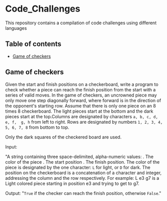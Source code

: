 # Code_Challenges
This repository contains a compilation of code challenges using different languages 

## Table of contents

* [Game of checkers](#game-of-checkers)


## Game of checkers

Given the start and finish positions on a checkerboard, write a program to check whether a piece can reach the finish position from the start with a series of valid moves. In 
the game of checkers, an uncrowned piece may only move one step diagonally forward, where forward is in the direction of the opponent's starting row. Assume that there is 
only one piece on an 8 times 8 checkerboard. The light pieces start at the bottom and the dark pieces start at the top.Columns are designated by characters `a, b, c, d, e, f, 
g, h` from left to right. Rows are designated by numbers `1, 2, 3, 4, 5, 6, 7, 8` from bottom to top.

Only the dark squares of the checkered board are used.

Input:

"A string containing three space-delimited, alpha-numeric values: 
. The color of the piece
. The start position
. The finish position.
The color of the piece is designated by the one character: `L` for light, or `D` for dark.
The position on the checkerboard is a concatenation of a character and integer, addressing the column and the row respectively. For example: 
L e3 g7  is a Light colored piece starting in position e3 and trying to get to g7.


Output: "`True` if the checker can reach the finish position, otherwise `False`."


